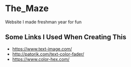 # The_Maze
Website I made freshman year for fun
## Some Links I Used When Creating This
- https://www.text-image.com/
- http://patorjk.com/text-color-fader/
- https://www.color-hex.com/

